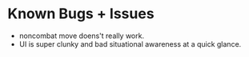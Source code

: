 # Known Bugs + Issues

- noncombat move doens't really work.
- UI is super clunky and bad situational awareness at a quick glance.